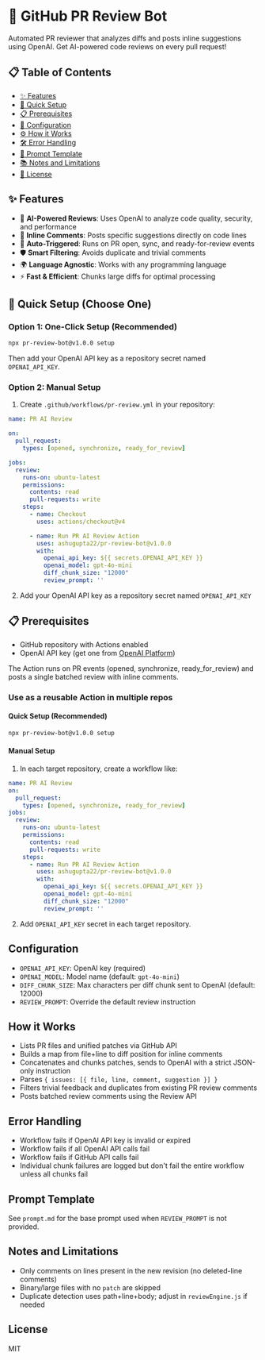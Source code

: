 # 🤖 GitHub PR Review Bot

Automated PR reviewer that analyzes diffs and posts inline suggestions using OpenAI. Get AI-powered code reviews on every pull request!

## 📋 Table of Contents

- [✨ Features](#-features)
- [🚀 Quick Setup](#-quick-setup-choose-one)
- [📋 Prerequisites](#-prerequisites)
- [🔧 Configuration](#configuration)
- [⚙️ How it Works](#how-it-works)
- [🛠️ Error Handling](#error-handling)
- [📝 Prompt Template](#prompt-template)
- [📚 Notes and Limitations](#notes-and-limitations)
- [📄 License](#license)

## ✨ Features

- 🤖 **AI-Powered Reviews**: Uses OpenAI to analyze code quality, security, and performance
- 📝 **Inline Comments**: Posts specific suggestions directly on code lines
- 🔄 **Auto-Triggered**: Runs on PR open, sync, and ready-for-review events
- 🛡️ **Smart Filtering**: Avoids duplicate and trivial comments
- 🌍 **Language Agnostic**: Works with any programming language
- ⚡ **Fast & Efficient**: Chunks large diffs for optimal processing

## 🚀 Quick Setup (Choose One)

### Option 1: One-Click Setup (Recommended)
```bash
npx pr-review-bot@v1.0.0 setup
```
Then add your OpenAI API key as a repository secret named `OPENAI_API_KEY`.

### Option 2: Manual Setup
1. Create `.github/workflows/pr-review.yml` in your repository:
```yaml
name: PR AI Review

on:
  pull_request:
    types: [opened, synchronize, ready_for_review]

jobs:
  review:
    runs-on: ubuntu-latest
    permissions:
      contents: read
      pull-requests: write
    steps:
      - name: Checkout
        uses: actions/checkout@v4

      - name: Run PR AI Review Action
        uses: ashugupta22/pr-review-bot@v1.0.0
        with:
          openai_api_key: ${{ secrets.OPENAI_API_KEY }}
          openai_model: gpt-4o-mini
          diff_chunk_size: "12000"
          review_prompt: ''
```

2. Add your OpenAI API key as a repository secret named `OPENAI_API_KEY`

## 📋 Prerequisites

- GitHub repository with Actions enabled
- OpenAI API key (get one from [OpenAI Platform](https://platform.openai.com/api-keys))

The Action runs on PR events (opened, synchronize, ready_for_review) and posts a single batched review with inline comments.

### Use as a reusable Action in multiple repos

#### Quick Setup (Recommended)
```bash
npx pr-review-bot@v1.0.0 setup
```

#### Manual Setup
1. In each target repository, create a workflow like:
```yaml
name: PR AI Review
on:
  pull_request:
    types: [opened, synchronize, ready_for_review]
jobs:
  review:
    runs-on: ubuntu-latest
    permissions:
      contents: read
      pull-requests: write
    steps:
      - name: Run PR AI Review Action
        uses: ashugupta22/pr-review-bot@v1.0.0
        with:
          openai_api_key: ${{ secrets.OPENAI_API_KEY }}
          openai_model: gpt-4o-mini
          diff_chunk_size: "12000"
          review_prompt: ''
```
2. Add `OPENAI_API_KEY` secret in each target repository.

## Configuration
- `OPENAI_API_KEY`: OpenAI key (required)
- `OPENAI_MODEL`: Model name (default: `gpt-4o-mini`)
- `DIFF_CHUNK_SIZE`: Max characters per diff chunk sent to OpenAI (default: 12000)
- `REVIEW_PROMPT`: Override the default review instruction

## How it Works
- Lists PR files and unified patches via GitHub API
- Builds a map from file+line to diff position for inline comments
- Concatenates and chunks patches, sends to OpenAI with a strict JSON-only instruction
- Parses `{ issues: [{ file, line, comment, suggestion }] }`
- Filters trivial feedback and duplicates from existing PR review comments
- Posts batched review comments using the Review API

## Error Handling
- Workflow fails if OpenAI API key is invalid or expired
- Workflow fails if all OpenAI API calls fail
- Workflow fails if GitHub API calls fail
- Individual chunk failures are logged but don't fail the entire workflow unless all chunks fail

## Prompt Template
See `prompt.md` for the base prompt used when `REVIEW_PROMPT` is not provided.

## Notes and Limitations
- Only comments on lines present in the new revision (no deleted-line comments)
- Binary/large files with no `patch` are skipped
- Duplicate detection uses path+line+body; adjust in `reviewEngine.js` if needed

## License
MIT
